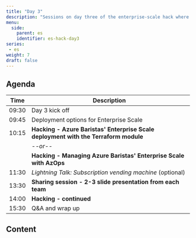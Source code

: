 ```yaml
---
title: "Day 3"
description: "Sessions on day three of the enterprise-scale hack where you'll work with automation tooling and repos for deploying enterprise scale."
menu:
  side:
    parent: es
    identifier: es-hack-day3
series:
 - es
weight: 7
draft: false
---
```


## Agenda

| **Time** | **Description**
|---|---|
| 09:30 | Day 3 kick off |
| 09:45 | Deployment options for Enterprise Scale |
| 10:15 | **Hacking - Azure Baristas' Enterprise Scale deployment with the Terraform module** |
| | _--or--_ |
| | **Hacking - Managing Azure Baristas' Enterprise Scale with AzOps** |
| 11:30 | _Lightning Talk: Subscription vending machine_ (optional) |
| 13:30 | **Sharing session - 2-3 slide presentation from each team** |
| 14:00 | **Hacking - continued** |
| 15:30 | Q&A and wrap up |

## Content
